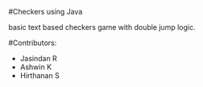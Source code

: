 #Checkers using Java

basic text based checkers game with double jump logic.

#Contributors: 
<ul>
  <li>Jasindan R</li>
  <li>Ashwin K</li>
  <li>Hirthanan S</li>
</ul>
